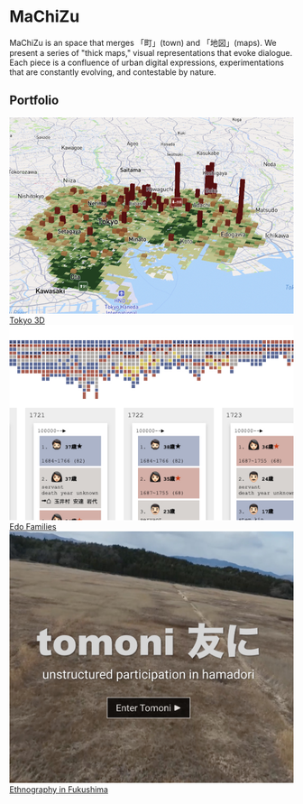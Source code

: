 # MaChiZu

MaChiZu is an space that merges 「町」(town) and 「地図」(maps). We present a series of "thick maps," visual representations that evoke dialogue. Each piece is a confluence of urban digital expressions, experimentations that are constantly evolving, and contestable by nature. 

## Portfolio

<div class="gallery">
	<div class="gallery-item">
		<a href="projects/xymax">
			<img src="images/tokyo_3d.jpg" alt="Tokyo 3D">
			<div class="caption">Tokyo 3D</div>
		</a>
	</div>
	<div class="gallery-item">
		<a href="edo">
			<img src="images/edo.jpg" alt="Edo Families">
			<div class="caption">Edo Families</div>
		</a>
	</div>
	<div class="gallery-item">
		<a href="tomoni">
			<img src="images/tomoni.jpg" alt="tomoni">
			<div class="caption">Ethnography in Fukushima</div>
		</a>
	</div>
</div>